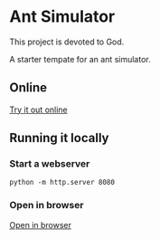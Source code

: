 # Ant Simulator

This project is devoted to God.

A starter tempate for an ant simulator.

## Online

[Try it out online](https://sanjosolutions.github.io/ant-simulator/)

## Running it locally

### Start a webserver

```shell
python -m http.server 8080
```

### Open in browser

[Open in browser](http://localhost:8080/)
